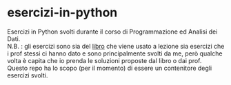 # esercizi-in-python
Esercizi in Python svolti durante il corso di Programmazione ed Analisi dei Dati.  
N.B. : gli esercizi sono sia del [libro](http://www.andreamarino.it/python/thinkcspy/toc.html#) che viene usato a lezione sia esercizi che i prof stessi ci hanno dato e sono principalmente svolti da me, però qualche volta è capita che io prenda le soluzioni proposte dal libro o dai prof.  
Questo repo ha lo scopo (per il momento) di essere un contenitore degli esercizi svolti.